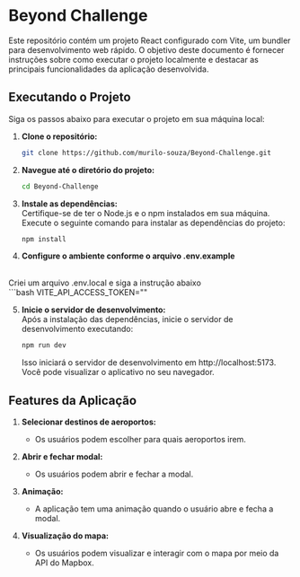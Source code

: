 # Beyond Challenge

Este repositório contém um projeto React configurado com Vite, um bundler para desenvolvimento web rápido. O objetivo deste documento é fornecer instruções sobre como executar o projeto localmente e destacar as principais funcionalidades da aplicação desenvolvida.

## Executando o Projeto

Siga os passos abaixo para executar o projeto em sua máquina local:

1. **Clone o repositório:**
   ```bash
   git clone https://github.com/murilo-souza/Beyond-Challenge.git
   
2. **Navegue até o diretório do projeto:**
   ```bash
   cd Beyond-Challenge
   
3. **Instale as dependências:**
    <br/>
    Certifique-se de ter o Node.js e o npm instalados em sua máquina. Execute o seguinte comando para instalar as dependências do projeto:
    <br/>
   ```bash
   npm install

4. **Configure o ambiente conforme o arquivo .env.example**
  <br/>
  Criei um arquivo .env.local e siga a instrução abaixo
  <br/>
  ```bash
  VITE_API_ACCESS_TOKEN="<Seu access token vindo do site da MapBox>"

5. **Inicie o servidor de desenvolvimento:**
   <br/>
   Após a instalação das dependências, inicie o servidor de desenvolvimento executando:
   <br/>
   ```bash
   npm run dev
   ```
   Isso iniciará o servidor de desenvolvimento em http://localhost:5173. Você pode visualizar o aplicativo no seu navegador.

## Features da Aplicação

1. **Selecionar destinos de aeroportos:**
   - Os usuários podem escolher para quais aeroportos irem.

2. **Abrir e fechar modal:**
   - Os usuários podem abrir e fechar a modal.

3. **Animação:**
   - A aplicação tem uma animação quando o usuário abre e fecha a modal.

4. **Visualização do mapa:**
   - Os usuários podem visualizar e interagir com o mapa por meio da API do Mapbox.
   
